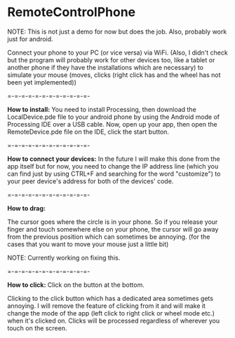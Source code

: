 # RemoteControlPhone

NOTE: This is not just a demo for now but does the job. Also, probably work just for android.

Connect your phone to your PC (or vice versa) via WiFi. (Also, I didn't check but the program will probably work for other devices too, like a tablet or another phone if they have the installations which are necessary) to simulate your mouse (moves, clicks (right click has and the wheel has not been yet implemented))

=-=-=-=-=-=-=-=-=-=-=-=-

**How to install:**
  You need to install Processing, then download the LocalDevice.pde file to your android phone by using the Android mode of Processing IDE over a USB cable. Now, open up your app, then open the RemoteDevice.pde file on the IDE, click the start button.

=-=-=-=-=-=-=-=-=-=-=-=-

**How to connect your devices:**
  In the future I will make this done from the app itself but for now, you need to change the IP address line (which you can find just by using CTRL+F and searching for the word "customize") to your peer device's address for both of the devices' code.

=-=-=-=-=-=-=-=-=-=-=-=-

**How to drag:**
  
  The cursor goes where the circle is in your phone. So if you release your finger and touch somewhere else on your phone, the cursor will go away from the previous  position which can sometimes be annoying. (for the cases that you want to move your mouse just a little bit)

NOTE: Currently working on fixing this.

=-=-=-=-=-=-=-=-=-=-=-=-

**How to click:**
  Click on the button at the bottom. 

  Clicking to the click button which has a dedicated area sometimes gets annoying. I will remove the feature of clicking from it and will make it change the mode of the app (left click to right click or wheel mode etc.) when it's clicked on. Clicks will be processed regardless of wherever you touch on the screen.
